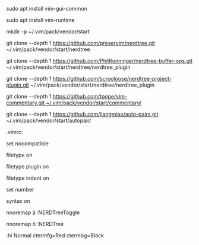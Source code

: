 sudo apt install vim-gui-common

sudo apt install vim-runtime

mkdir -p ~/.vim/pack/vendor/start

git clone --depth 1 https://github.com/preservim/nerdtree.git ~/.vim/pack/vendor/start/nerdtree

git clone --depth 1 https://github.com/PhilRunninger/nerdtree-buffer-ops.git ~/.vim/pack/vendor/start/nerdtree/nerdtree_plugin

git clone --depth 1 https://github.com/scrooloose/nerdtree-project-plugin.git ~/.vim/pack/vendor/start/nerdtree/nerdtree_plugin

git clone --depth 1 https://github.com/tpope/vim-commentary.git ~/.vim/pack/vendor/start/commentary/

git clone --depth 1 https://github.com/jiangmiao/auto-pairs.git ~/.vim/pack/vendor/start/autopair/



.vimrc:


set nocompatible

filetype on

filetype plugin on

filetype indent on

set number

syntax on


nnoremap ä :NERDTreeToggle

nnoremap ö :NERDTree

:hi Normal ctermfg=Red ctermbg=Black
